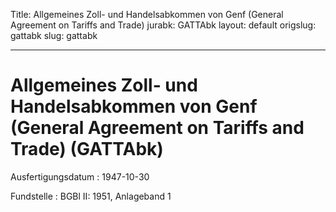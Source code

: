 Title: Allgemeines Zoll- und Handelsabkommen von Genf (General Agreement on Tariffs
  and Trade)
jurabk: GATTAbk
layout: default
origslug: gattabk
slug: gattabk

---

# Allgemeines Zoll- und Handelsabkommen von Genf (General Agreement on Tariffs and Trade) (GATTAbk)

Ausfertigungsdatum
:   1947-10-30

Fundstelle
:   BGBl II: 1951, Anlageband 1

